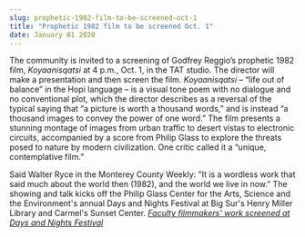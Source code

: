 ```yaml
---
slug: prophetic-1982-film-to-be-screened-oct-1
title: "Prophetic 1982 film to be screened Oct. 1"
date: January 01 2020
---
```


 
<p>
  The community is invited to a screening of Godfrey Reggio’s prophetic 1982
  film, <em>Koyaanisqatsi</em> at 4 p.m., Oct. 1, in the TAT studio. The
  director will make a presentation and then screen the film.
  <em>Koyaanisqatsi</em> – “life out of balance” in the Hopi language – is a
  visual tone poem with no dialogue and no conventional plot, which the director
  describes as a reversal of the typical saying that “a picture is worth a
  thousand words,” and is instead “a thousand images to convey the power of one
  word.” The film presents a stunning montage of images from urban traffic to
  desert vistas to electronic circuits, accompanied by a score from Philip Glass
  to explore the threats posed to nature by modern civilization. One critic
  called it a “unique, contemplative film.”
</p>
<p>
  Said Walter Ryce in the Monterey County Weekly: "It is a wordless work that
  said much about the world then (1982), and the world we live in now." The
  showing and talk kicks off the Philip Glass Center for the Arts, Science and
  the Environment's annual Days and Nights Festival at Big Sur's Henry Miller
  Library and Carmel's Sunset Center.
  <a
    href="https://news.csumb.edu/news/2013/sep/25/faculty-filmmakers-featured-days-and-nights-festival"
    ><em>Faculty filmmakers' work screened at Days and Nights Festival</em></a
  >
</p>
 

